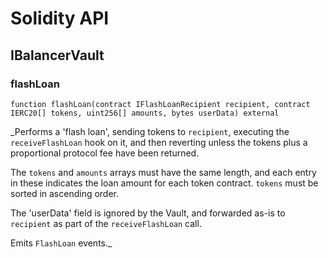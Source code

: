 # Solidity API

## IBalancerVault

### flashLoan

```solidity
function flashLoan(contract IFlashLoanRecipient recipient, contract IERC20[] tokens, uint256[] amounts, bytes userData) external
```

_Performs a 'flash loan', sending tokens to `recipient`, executing the `receiveFlashLoan` hook on it,
and then reverting unless the tokens plus a proportional protocol fee have been returned.

The `tokens` and `amounts` arrays must have the same length, and each entry in these indicates the loan amount
for each token contract. `tokens` must be sorted in ascending order.

The 'userData' field is ignored by the Vault, and forwarded as-is to `recipient` as part of the
`receiveFlashLoan` call.

Emits `FlashLoan` events._

